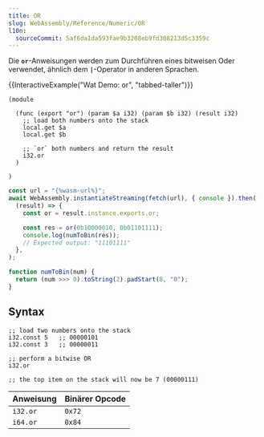 ```yaml
---
title: OR
slug: WebAssembly/Reference/Numeric/OR
l10n:
  sourceCommit: 5af6da1da593fae9b3208eb9fd308213d5c3359c
---
```


Die **`or`**-Anweisungen werden zum Durchführen eines bitweisen Oder verwendet, ähnlich dem **`|`**-Operator in anderen Sprachen.

{{InteractiveExample("Wat Demo: or", "tabbed-taller")}}

```wat interactive-example
(module

  (func (export "or") (param $a i32) (param $b i32) (result i32)
    ;; load both numbers onto the stack
    local.get $a
    local.get $b

    ;; `or` both numbers and return the result
    i32.or
  )

)
```

```js interactive-example
const url = "{%wasm-url%}";
await WebAssembly.instantiateStreaming(fetch(url), { console }).then(
  (result) => {
    const or = result.instance.exports.or;

    const res = or(0b10000010, 0b01101111);
    console.log(numToBin(res));
    // Expected output: "11101111"
  },
);

function numToBin(num) {
  return (num >>> 0).toString(2).padStart(8, "0");
}
```

## Syntax

```wasm
;; load two numbers onto the stack
i32.const 5   ;; 00000101
i32.const 3   ;; 00000011

;; perform a bitwise OR
i32.or

;; the top item on the stack will now be 7 (00000111)
```

| Anweisung | Binärer Opcode |
| --------- | -------------- |
| `i32.or`  | `0x72`         |
| `i64.or`  | `0x84`         |
